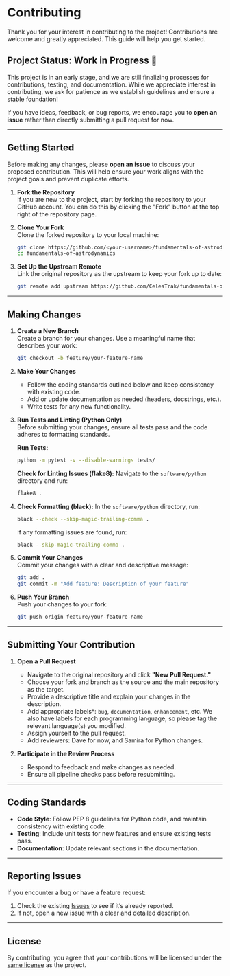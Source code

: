 
# Contributing

Thank you for your interest in contributing to the project! Contributions are welcome and greatly appreciated. This guide will help you get started.

## Project Status: Work in Progress 🚧

This project is in an early stage, and we are still finalizing processes for contributions, testing, and documentation. While we appreciate interest in contributing, we ask for patience as we establish guidelines and ensure a stable foundation!

If you have ideas, feedback, or bug reports, we encourage you to **open an issue** rather than directly submitting a pull request for now.

---

## Getting Started

Before making any changes, please **open an issue** to discuss your proposed contribution. This will help ensure your work aligns with the project goals and prevent duplicate efforts.

1. **Fork the Repository**  
   If you are new to the project, start by forking the repository to your GitHub account. You can do this by clicking the "Fork" button at the top right of the repository page.

2. **Clone Your Fork**  
   Clone the forked repository to your local machine:
   ```bash
   git clone https://github.com/<your-username>/fundamentals-of-astrodynamics.git
   cd fundamentals-of-astrodynamics
   ```

3. **Set Up the Upstream Remote**  
   Link the original repository as the upstream to keep your fork up to date:
   ```bash
   git remote add upstream https://github.com/CelesTrak/fundamentals-of-astrodynamics.git
   ```

---

## Making Changes

1. **Create a New Branch**  
   Create a branch for your changes. Use a meaningful name that describes your work:
   ```bash
   git checkout -b feature/your-feature-name
   ```

2. **Make Your Changes**  
   - Follow the coding standards outlined below and keep consistency with existing code.
   - Add or update documentation as needed (headers, docstrings, etc.).
   - Write tests for any new functionality.


3. **Run Tests and Linting (Python Only)**  
   Before submitting your changes, ensure all tests pass and the code adheres to formatting standards.

   **Run Tests:**
   ```bash
   python -m pytest -v --disable-warnings tests/
   ```
   
   **Check for Linting Issues (flake8):**
   Navigate to the `software/python` directory and run:
   ```bash
   flake8 .
   ```
   
4. **Check Formatting (black):**
   In the `software/python` directory, run:
   ```bash
   black --check --skip-magic-trailing-comma .
   ```
   If any formatting issues are found, run:
   ```bash
   black --skip-magic-trailing-comma .
   ```

5. **Commit Your Changes**  
   Commit your changes with a clear and descriptive message:
   ```bash
   git add .
   git commit -m "Add feature: Description of your feature"
   ```

6. **Push Your Branch**  
   Push your changes to your fork:
   ```bash
   git push origin feature/your-feature-name
   ```

---

## Submitting Your Contribution

1. **Open a Pull Request**  
   - Navigate to the original repository and click **"New Pull Request."**
   - Choose your fork and branch as the source and the main repository as the target.
   - Provide a descriptive title and explain your changes in the description.
   - Add appropriate labels*: `bug`, `documentation`, `enhancement`, etc. We also have labels for each programming language, so please tag the relevant language(s) you modified.  
   - Assign yourself to the pull request.
   - Add reviewers: Dave for now, and Samira for Python changes.


2. **Participate in the Review Process**  
   - Respond to feedback and make changes as needed.
   - Ensure all pipeline checks pass before resubmitting.

---

## Coding Standards

- **Code Style**: Follow PEP 8 guidelines for Python code, and maintain consistency with existing code.
- **Testing**: Include unit tests for new features and ensure existing tests pass.
- **Documentation**: Update relevant sections in the documentation.

---

## Reporting Issues

If you encounter a bug or have a feature request:
1. Check the existing [Issues](https://github.com/CelesTrak/fundamentals-of-astrodynamics/issues) to see if it’s already reported.
2. If not, open a new issue with a clear and detailed description.

---

## License

By contributing, you agree that your contributions will be licensed under the [same license](LICENSE) as the project.
